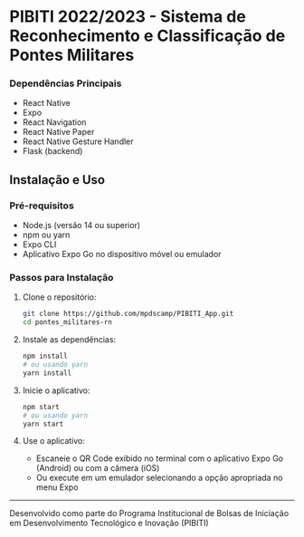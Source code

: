 # PIBITI 2022/2023 - Sistema de Reconhecimento e Classificação de Pontes Militares

### Dependências Principais

- React Native
- Expo
- React Navigation
- React Native Paper
- React Native Gesture Handler
- Flask (backend)

## Instalação e Uso

### Pré-requisitos

- Node.js (versão 14 ou superior)
- npm ou yarn
- Expo CLI
- Aplicativo Expo Go no dispositivo móvel ou emulador

### Passos para Instalação

1. Clone o repositório:
   ```bash
   git clone https://github.com/mpdscamp/PIBITI_App.git
   cd pontes_militares-rn
   ```

2. Instale as dependências:
   ```bash
   npm install
   # ou usando yarn
   yarn install
   ```

3. Inicie o aplicativo:
   ```bash
   npm start
   # ou usando yarn
   yarn start
   ```

4. Use o aplicativo:
   - Escaneie o QR Code exibido no terminal com o aplicativo Expo Go (Android) ou com a câmera (iOS)
   - Ou execute em um emulador selecionando a opção apropriada no menu Expo

---

Desenvolvido como parte do Programa Institucional de Bolsas de Iniciação em Desenvolvimento Tecnológico e Inovação (PIBITI)